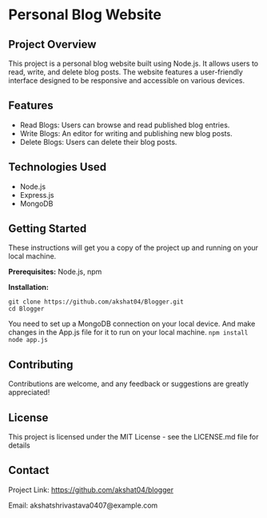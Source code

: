 
<body>
    <div class="container">
        <h1>Personal Blog Website</h1>

  <section>
            <h2>Project Overview</h2>
            <p>This project is a personal blog website built using Node.js. It allows users to read, write, and delete blog posts. The website features a user-friendly interface designed to be responsive and accessible on various devices.</p>
        </section>

  <section>
            <h2>Features</h2>
            <ul>
                <li>Read Blogs: Users can browse and read published blog entries.</li>
                <li>Write Blogs: An editor for writing and publishing new blog posts.</li>
                <li>Delete Blogs: Users can delete their blog posts.</li>
                <!-- Add more features if needed -->
            </ul>
        </section>

 <section>
            <h2>Technologies Used</h2>
            <ul>
                <li>Node.js</li>
                <li>Express.js</li>
                <li>MongoDB</li>
                <!-- List other technologies used in the project -->
            </ul>
        </section>
<section>
            <h2>Getting Started</h2>
            <p>These instructions will get you a copy of the project up and running on your local machine.</p>
            <p><strong>Prerequisites:</strong> Node.js, npm</p>
            <p><strong>Installation:</strong></p>
            <code>git clone https://github.com/akshat04/Blogger.git</code><br>
            <code>cd Blogger</code><be>
            <p> You need to set up a MongoDB connection on your local device. And make changes in the App.js file for it to run on your local machine.
            <code>npm install</code><br>
            <code>node app.js</code>
        </section>

 <section>
            <h2>Contributing</h2>
            <p>Contributions are welcome, and any feedback or suggestions are greatly appreciated!</p>
        </section>

<section>
            <h2>License</h2>
            <p>This project is licensed under the MIT License - see the LICENSE.md file for details</p>
        </section>

 <section>
            <h2>Contact</h2>
            <p>Project Link: <a href="https://github.com/akshat04/blogger">https://github.com/akshat04/blogger</a></p>
            <p>Email: akshatshrivastava0407@example.com</p>
        </section>
    </div>
</body>
